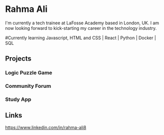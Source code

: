 # Rahma Ali

I'm currently a tech trainee at LaFosse Academy based in London, UK. I am now looking forward to kick-starting my career in the technology industry.

#Currently learning
Javascript, HTML and CSS | React | Python | Docker | SQL

## Projects

### Logic Puzzle Game

### Community Forum

### Study App

## Links

https://www.linkedin.com/in/rahma-ali8

